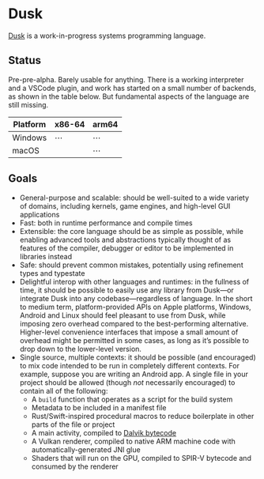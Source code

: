 # Dusk
[Dusk](https://dusklang.org/) is a work-in-progress systems programming language.

## Status
Pre-pre-alpha. Barely usable for anything. There is a working interpreter and a VSCode plugin, and work has started on a small number of backends, as shown in the table below. But fundamental aspects of the language are still missing.

| Platform | x86-64 | arm64 |
|----------|--------|-------|
| Windows  | ⋯      | ⋯     |
| macOS    |        | ⋯     |

## Goals
- General-purpose and scalable: should be well-suited to a wide variety of domains, including kernels, game engines, and high-level GUI applications
- Fast: both in runtime performance and compile times
- Extensible: the core language should be as simple as possible, while enabling advanced tools and abstractions typically thought of as features of the compiler, debugger or editor to be implemented in libraries instead
- Safe: should prevent common mistakes, potentially using refinement types and typestate
- Delightful interop with other languages and runtimes: in the fullness of time, it should be possible to easily use any library from Dusk—or integrate Dusk into any codebase—regardless of language. In the short to medium term, platform-provided APIs on Apple platforms, Windows, Android and Linux should feel pleasant to use from Dusk, while imposing zero overhead compared to the best-performing alternative. Higher-level convenience interfaces that impose a small amount of overhead might be permitted in some cases, as long as it’s possible to drop down to the lower-level version.
- Single source, multiple contexts: it should be possible (and encouraged) to mix code intended to be run in completely different contexts. For example, suppose you are writing an Android app. A single file in your project should be allowed (though _not_ necessarily encouraged) to contain all of the following:
  - A `build` function that operates as a script for the build system
  - Metadata to be included in a manifest file
  - Rust/Swift-inspired procedural macros to reduce boilerplate in other parts of the file or project
  - A main activity, compiled to [Dalvik bytecode](https://source.android.com/docs/core/runtime/dalvik-bytecode)
  - A Vulkan renderer, compiled to native ARM machine code with automatically-generated JNI glue
  - Shaders that will run on the GPU, compiled to SPIR-V bytecode and consumed by the renderer
